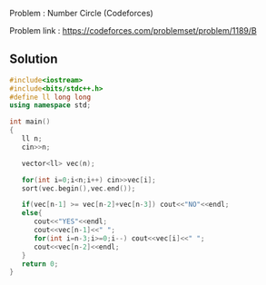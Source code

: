 
Problem : Number Circle (Codeforces)

Problem link : https://codeforces.com/problemset/problem/1189/B

## Solution

```C++
#include<iostream>
#include<bits/stdc++.h>
#define ll long long
using namespace std;

int main()
{
   ll n;
   cin>>n;

   vector<ll> vec(n);

   for(int i=0;i<n;i++) cin>>vec[i];
   sort(vec.begin(),vec.end());

   if(vec[n-1] >= vec[n-2]+vec[n-3]) cout<<"NO"<<endl;
   else{
      cout<<"YES"<<endl;
      cout<<vec[n-1]<<" ";
      for(int i=n-3;i>=0;i--) cout<<vec[i]<<" ";
      cout<<vec[n-2]<<endl;
   }
   return 0;
}

```

